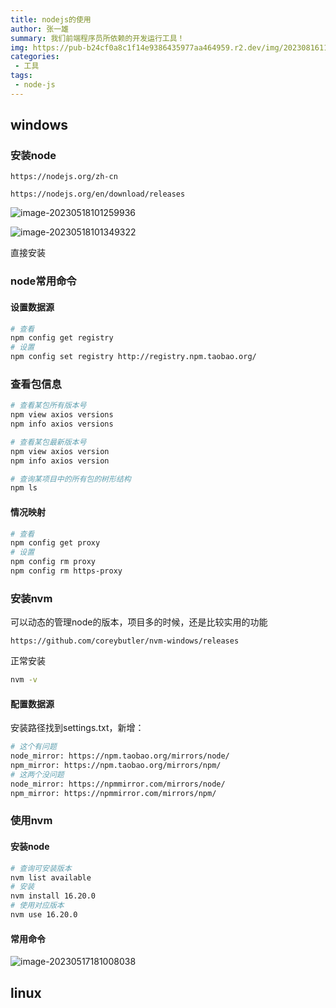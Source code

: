 ```yaml
---
title: nodejs的使用
author: 张一雄
summary: 我们前端程序员所依赖的开发运行工具！
img: https://pub-b24cf0a8c1f14e9386435977aa464959.r2.dev/img/20230816110839.png
categories:
 - 工具
tags:
 - node-js
---
```


## windows

### 安装node

```http
https://nodejs.org/zh-cn
```

```http
https://nodejs.org/en/download/releases
```

![image-20230518101259936](https://pub-b24cf0a8c1f14e9386435977aa464959.r2.dev/img/20230518101301.png)

![image-20230518101349322](https://pub-b24cf0a8c1f14e9386435977aa464959.r2.dev/img/20230518101350.png)

直接安装

### node常用命令

#### 设置数据源

```sh
# 查看
npm config get registry
# 设置
npm config set registry http://registry.npm.taobao.org/
```

### 查看包信息

```sh
# 查看某包所有版本号
npm view axios versions
npm info axios versions

# 查看某包最新版本号
npm view axios version
npm info axios version

# 查询某项目中的所有包的树形结构
npm ls
```



#### 情况映射

```sh
# 查看
npm config get proxy
# 设置
npm config rm proxy
npm config rm https-proxy
```

### 安装nvm

可以动态的管理node的版本，项目多的时候，还是比较实用的功能

```http
https://github.com/coreybutler/nvm-windows/releases
```

正常安装

```sh
nvm -v
```

#### 配置数据源

安装路径找到settings.txt，新增：

```sh
# 这个有问题
node_mirror: https://npm.taobao.org/mirrors/node/
npm_mirror: https://npm.taobao.org/mirrors/npm/
# 这两个没问题
node_mirror: https://npmmirror.com/mirrors/node/
npm_mirror: https://npmmirror.com/mirrors/npm/
```

### 使用nvm

#### 安装node

```sh
# 查询可安装版本
nvm list available
# 安装
nvm install 16.20.0
# 使用对应版本
nvm use 16.20.0
```

#### 常用命令

![image-20230517181008038](https://pub-b24cf0a8c1f14e9386435977aa464959.r2.dev/img/20230517181009.png)

## linux

